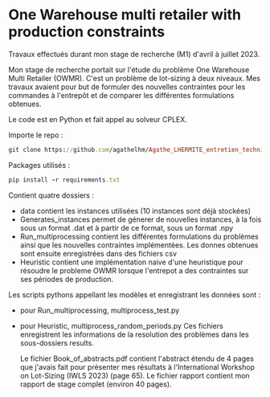 # One Warehouse multi retailer with production constraints
Travaux effectués durant mon stage de recherche (M1) d'avril à juillet 2023.

Mon stage de recherche portait sur l'étude du problème One Warehouse Multi Retailer (OWMR). C'est un problème de lot-sizing à deux niveaux. Mes travaux avaient pour but de formuler des nouvelles contraintes pour les commandes à l'entrepôt et de comparer les différentes formulations obtenues.

Le code est en Python et fait appel au solveur CPLEX.

Importe le repo : 
```ruby
git clone https://github.com/agathelhm/Agathe_LHERMITE_entretien_technique_localsolver.git
```

Packages utilisés : 
```ruby
pip install -r requirements.txt
```

Contient quatre dossiers :
- data contient les instances utilisées (10 instances sont déjà stockées)
- Generates_instances permet de génerer de nouvelles instances, à la fois sous un format .dat et à partir de ce format, sous un format .npy
- Run_multiprocessing contient les différentes formulations du problèmes ainsi que les nouvelles contraintes implémentées. Les donnes obtenues sont ensuite enregistrées dans des fichiers csv
- Heuristic contient une implémentation naive d'une heuristique pour résoudre le probleme OWMR lorsque l'entrepot a des contraintes sur ses périodes de production.

Les scripts pythons appellant les modèles et enregistrant les données sont :
- pour Run_multiprocessing, multiprocess_test.py
- pour Heuristic, multiprocess_random_periods.py
 Ces fichiers enregistrent les informations de la resolution des problèmes dans les sous-dossiers results.


  Le fichier Book_of_abstracts.pdf contient l'abstract étendu de 4 pages que j'avais fait pour présenter mes résultats à l'International Workshop on Lot-Sizing (IWLS 2023) (page 65).
  Le fichier rapport contient mon rapport de stage complet (environ 40 pages).
  
